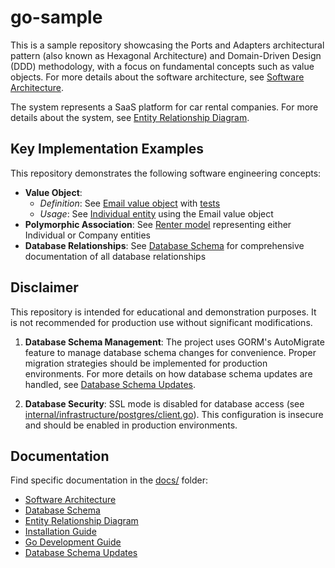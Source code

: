 # go-sample

This is a sample repository showcasing the Ports and Adapters architectural pattern (also known as Hexagonal Architecture) and Domain-Driven Design (DDD) methodology, with a focus on fundamental concepts such as value objects. For more details about the software architecture, see [Software Architecture](docs/software_architecture.md).

The system represents a SaaS platform for car rental companies. For more details about the system, see [Entity Relationship Diagram](docs/er-diagram.md).

## Key Implementation Examples

This repository demonstrates the following software engineering concepts:

- **Value Object**:
  - *Definition*: See [Email value object](internal/domain/model/value/email.go) with [tests](internal/domain/model/value/email_test.go)
  - *Usage*: See [Individual entity](internal/domain/model/individual.go) using the Email value object
- **Polymorphic Association**: See [Renter model](internal/domain/model/renter.go) representing either Individual or Company entities
- **Database Relationships**: See [Database Schema](docs/database_schema.md) for comprehensive documentation of all database relationships

## Disclaimer

This repository is intended for educational and demonstration purposes. It is not recommended for production use without significant modifications.

1. **Database Schema Management**: The project uses GORM's AutoMigrate feature to manage database schema changes for convenience. Proper migration strategies should be implemented for production environments. For more details on how database schema updates are handled, see [Database Schema Updates](docs/database_schema_updates.md).

2. **Database Security**: SSL mode is disabled for database access (see [internal/infrastructure/postgres/client.go](internal/infrastructure/postgres/client.go)). This configuration is insecure and should be enabled in production environments.

## Documentation

Find specific documentation in the [docs/](docs/) folder:

- [Software Architecture](docs/software_architecture.md)
- [Database Schema](docs/database_schema.md)
- [Entity Relationship Diagram](docs/er-diagram.md)
- [Installation Guide](docs/installation_guide.md)
- [Go Development Guide](docs/golang.md)
- [Database Schema Updates](docs/database_schema_updates.md)
